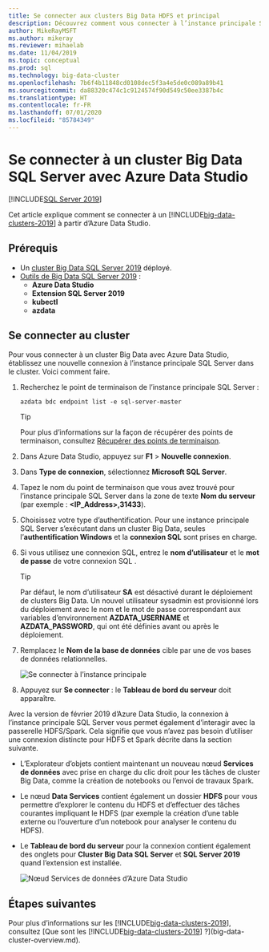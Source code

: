 ```yaml
---
title: Se connecter aux clusters Big Data HDFS et principal
description: Découvrez comment vous connecter à l’instance principale SQL Server et à la passerelle HDFS/Spark pour un cluster Big Data SQL Server.
author: MikeRayMSFT
ms.author: mikeray
ms.reviewer: mihaelab
ms.date: 11/04/2019
ms.topic: conceptual
ms.prod: sql
ms.technology: big-data-cluster
ms.openlocfilehash: 7b6f4b11848cd0108dec5f3a4e5de0c089a89b41
ms.sourcegitcommit: da88320c474c1c9124574f90d549c50ee3387b4c
ms.translationtype: HT
ms.contentlocale: fr-FR
ms.lasthandoff: 07/01/2020
ms.locfileid: "85784349"
---
```

# <a name="connect-to-a-sql-server-big-data-cluster-with-azure-data-studio"></a>Se connecter à un cluster Big Data SQL Server avec Azure Data Studio

[!INCLUDE[SQL Server 2019](../includes/applies-to-version/sqlserver2019.md)]

Cet article explique comment se connecter à un [!INCLUDE[big-data-clusters-2019](../includes/ssbigdataclusters-ver15.md)] à partir d’Azure Data Studio.

## <a name="prerequisites"></a>Prérequis

- Un [cluster Big Data SQL Server 2019](deployment-guidance.md) déployé.
- [Outils de Big Data SQL Server 2019](deploy-big-data-tools.md) :
   - **Azure Data Studio**
   - **Extension SQL Server 2019**
   - **kubectl**
   - **azdata**

## <a name="connect-to-the-cluster"></a><a id="master"></a> Se connecter au cluster

Pour vous connecter à un cluster Big Data avec Azure Data Studio, établissez une nouvelle connexion à l’instance principale SQL Server dans le cluster. Voici comment faire.

1. Recherchez le point de terminaison de l’instance principale SQL Server :

   ```
   azdata bdc endpoint list -e sql-server-master
   ```

   > [!TIP]
   > Pour plus d’informations sur la façon de récupérer des points de terminaison, consultez [Récupérer des points de terminaison](deployment-guidance.md#endpoints).

1. Dans Azure Data Studio, appuyez sur **F1** > **Nouvelle connexion**.

1. Dans **Type de connexion**, sélectionnez **Microsoft SQL Server**.

1. Tapez le nom du point de terminaison que vous avez trouvé pour l’instance principale SQL Server dans la zone de texte **Nom du serveur** (par exemple : **\<IP_Address\>,31433**). 

1. Choisissez votre type d’authentification. Pour une instance principale SQL Server s’exécutant dans un cluster Big Data, seules l’**authentification Windows** et la **connexion SQL** sont prises en charge. 

1. Si vous utilisez une connexion SQL, entrez le **nom d’utilisateur** et le **mot de passe** de votre connexion SQL .

   > [!TIP]
   > Par défaut, le nom d’utilisateur **SA** est désactivé durant le déploiement de clusters Big Data. Un nouvel utilisateur sysadmin est provisionné lors du déploiement avec le nom et le mot de passe correspondant aux variables d’environnement **AZDATA_USERNAME** et **AZDATA_PASSWORD**, qui ont été définies avant ou après le déploiement.

1. Remplacez le **Nom de la base de données** cible par une de vos bases de données relationnelles.

   ![Se connecter à l’instance principale](./media/connect-to-big-data-cluster/connect-to-cluster.png)

1. Appuyez sur **Se connecter** : le **Tableau de bord du serveur** doit apparaître.

Avec la version de février 2019 d’Azure Data Studio, la connexion à l’instance principale SQL Server vous permet également d’interagir avec la passerelle HDFS/Spark. Cela signifie que vous n’avez pas besoin d’utiliser une connexion distincte pour HDFS et Spark décrite dans la section suivante.

- L’Explorateur d’objets contient maintenant un nouveau nœud **Services de données** avec prise en charge du clic droit pour les tâches de cluster Big Data, comme la création de notebooks ou l’envoi de travaux Spark. 
- Le nœud **Data Services** contient également un dossier **HDFS** pour vous permettre d’explorer le contenu du HDFS et d’effectuer des tâches courantes impliquant le HDFS (par exemple la création d’une table externe ou l’ouverture d’un notebook pour analyser le contenu du HDFS).
- Le **Tableau de bord du serveur** pour la connexion contient également des onglets pour **Cluster Big Data SQL Server** et **SQL Server 2019** quand l’extension est installée.

   ![Nœud Services de données d’Azure Data Studio](./media/connect-to-big-data-cluster/connect-data-services-node.png)

## <a name="next-steps"></a>Étapes suivantes

Pour plus d’informations sur les [!INCLUDE[big-data-clusters-2019](../includes/ssbigdataclusters-ver15.md)], consultez [Que sont les [!INCLUDE[big-data-clusters-2019](../includes/ssbigdataclusters-ver15.md)] ?](big-data-cluster-overview.md).
